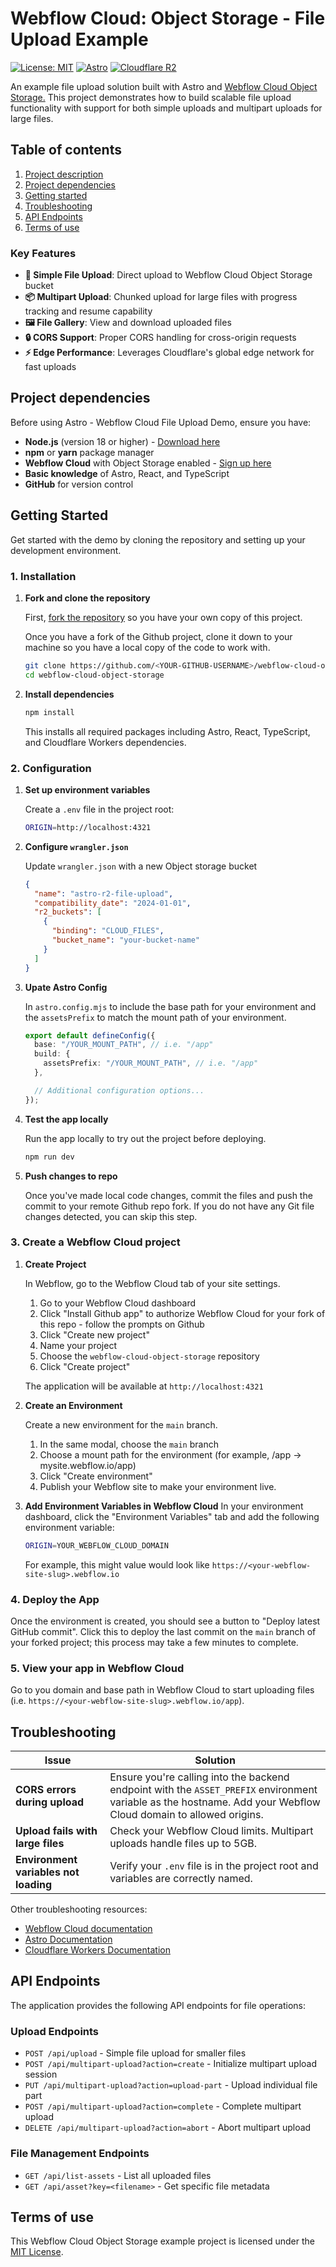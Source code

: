 # Webflow Cloud: Object Storage - File Upload Example

[![License: MIT](https://img.shields.io/badge/License-MIT-yellow.svg)](https://opensource.org/licenses/MIT)
[![Astro](https://img.shields.io/badge/Astro-5.7.0-purple.svg)](https://astro.build/)
[![Cloudflare R2](https://img.shields.io/badge/Cloudflare%20R2-Storage-orange.svg)](https://developers.cloudflare.com/r2/)

An example file upload solution built with Astro and [Webflow Cloud Object Storage.](https://developers.webflow.com/webflow-cloud/storing-data/object-storage) This project demonstrates how to build scalable file upload functionality with support for both simple uploads and multipart uploads for large files.

## Table of contents

1. [Project description](#project-description)
2. [Project dependencies](#project-dependencies)
3. [Getting started](#getting-started)
4. [Troubleshooting](#troubleshooting)
5. [API Endpoints](#api-endpoints)
6. [Terms of use](#terms-of-use)

### Key Features

- **🚀 Simple File Upload**: Direct upload to Webflow Cloud Object Storage bucket
- **📦 Multipart Upload**: Chunked upload for large files with progress tracking and resume capability
- **🖼️ File Gallery**: View and download uploaded files
- **🔒 CORS Support**: Proper CORS handling for cross-origin requests
- **⚡ Edge Performance**: Leverages Cloudflare's global edge network for fast uploads

## Project dependencies

Before using Astro - Webflow Cloud File Upload Demo, ensure you have:

- **Node.js** (version 18 or higher) - [Download here](https://nodejs.org/)
- **npm** or **yarn** package manager
- **Webflow Cloud** with Object Storage enabled - [Sign up here](https://webflow.com/signup)
- **Basic knowledge** of Astro, React, and TypeScript
- **GitHub** for version control

## Getting Started

Get started with the demo by cloning the repository and setting up your development environment.

### 1. Installation

1. **Fork and clone the repository**

   First, [fork the repository](https://github.com/Webflow-Examples/webflow-cloud-object-storage/fork) so you have your own copy of this project.

   Once you have a fork of the Github project, clone it down to your machine so you have a local copy of the code to work with.

   ```bash
   git clone https://github.com/<YOUR-GITHUB-USERNAME>/webflow-cloud-object-storage.git
   cd webflow-cloud-object-storage
   ```

2. **Install dependencies**

   ```bash
   npm install
   ```

   This installs all required packages including Astro, React, TypeScript, and Cloudflare Workers dependencies.

### 2. Configuration

1. **Set up environment variables**

   Create a `.env` file in the project root:

   ```bash
   ORIGIN=http://localhost:4321
   ```

2. **Configure `wrangler.json`**

   Update `wrangler.json` with a new Object storage bucket

   ```json
   {
     "name": "astro-r2-file-upload",
     "compatibility_date": "2024-01-01",
     "r2_buckets": [
       {
         "binding": "CLOUD_FILES",
         "bucket_name": "your-bucket-name"
       }
     ]
   }
   ```

3. **Upate Astro Config**

   In `astro.config.mjs` to include the base path for your environment and the `assetsPrefix` to match the mount path of your environment.

   ```ts title="astro.config.mjs"
   export default defineConfig({
     base: "/YOUR_MOUNT_PATH", // i.e. "/app"
     build: {
       assetsPrefix: "/YOUR_MOUNT_PATH", // i.e. "/app"
     },

     // Additional configuration options...
   });
   ```

4. **Test the app locally**

   Run the app locally to try out the project before deploying.

   ```bash
   npm run dev
   ```

5. **Push changes to repo**

   Once you've made local code changes, commit the files and push the commit to your remote Github repo fork. If you do not have any Git file changes detected, you can skip this step.

### 3. Create a Webflow Cloud project

1. **Create Project**

   In Webflow, go to the Webflow Cloud tab of your site settings.

   1. Go to your Webflow Cloud dashboard
   2. Click "Install Github app" to authorize Webflow Cloud for your fork of this repo - follow the prompts on Github
   3. Click "Create new project"
   4. Name your project
   5. Choose the `webflow-cloud-object-storage` repository
   6. Click "Create project"

   The application will be available at `http://localhost:4321`

2. **Create an Environment**

   Create a new environment for the `main` branch.

   1. In the same modal, choose the `main` branch
   2. Choose a mount path for the environment (for example, /app → mysite.webflow.io/app)
   3. Click "Create environment"
   4. Publish your Webflow site to make your environment live.

3. **Add Environment Variables in Webflow Cloud**
   In your environment dashboard, click the "Environment Variables" tab and add the following environment variable:

   ```bash title=".env"
   ORIGIN=YOUR_WEBFLOW_CLOUD_DOMAIN
   ```

   For example, this might value would look like `https://<your-webflow-site-slug>.webflow.io`

### 4. Deploy the App

Once the environment is created, you should see a button to "Deploy latest GitHub commit". Click this to deploy the last commit on the `main` branch of your forked project; this process may take a few minutes to complete.

### 5. View your app in Webflow Cloud

Go to you domain and base path in Webflow Cloud to start uploading files (i.e. `https://<your-webflow-site-slug>.webflow.io/app`).

## Troubleshooting

| Issue                                 | Solution                                                                                                                                                        |
| ------------------------------------- | --------------------------------------------------------------------------------------------------------------------------------------------------------------- |
| **CORS errors during upload**         | Ensure you're calling into the backend endpoint with the `ASSET_PREFIX` environment variable as the hostname. Add your Webflow Cloud domain to allowed origins. |
| **Upload fails with large files**     | Check your Webflow Cloud limits. Multipart uploads handle files up to 5GB.                                                                                      |
| **Environment variables not loading** | Verify your `.env` file is in the project root and variables are correctly named.                                                                               |

Other troubleshooting resources:

- [Webflow Cloud documentation](https://developers.webflow.com/webflow-cloud/add-object-storage)
- [Astro Documentation](https://docs.astro.build/)
- [Cloudflare Workers Documentation](https://developers.cloudflare.com/workers/)

## API Endpoints

The application provides the following API endpoints for file operations:

### Upload Endpoints

- `POST /api/upload` - Simple file upload for smaller files
- `POST /api/multipart-upload?action=create` - Initialize multipart upload session
- `PUT /api/multipart-upload?action=upload-part` - Upload individual file part
- `POST /api/multipart-upload?action=complete` - Complete multipart upload
- `DELETE /api/multipart-upload?action=abort` - Abort multipart upload

### File Management Endpoints

- `GET /api/list-assets` - List all uploaded files
- `GET /api/asset?key=<filename>` - Get specific file metadata

## Terms of use

This Webflow Cloud Object Storage example project is licensed under the [MIT License](LICENSE).
